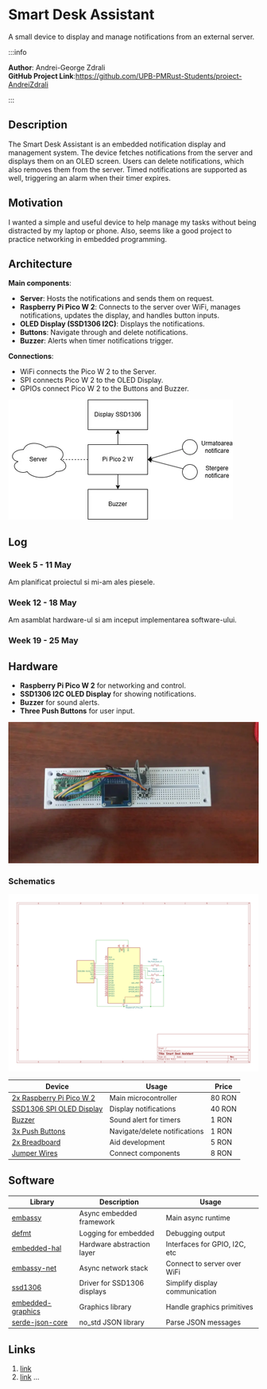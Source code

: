# Smart Desk Assistant
A small device to display and manage notifications from an external server.

:::info

**Author**: Andrei-George Zdrali \
**GitHub Project Link**:https://github.com/UPB-PMRust-Students/proiect-AndreiZdrali

:::

## Description

The Smart Desk Assistant is an embedded notification display and management system. The device fetches notifications from the server and displays them on an OLED screen. Users can delete notifications, which also removes them from the server. Timed notifications are supported as well, triggering an alarm when their timer expires.

## Motivation

I wanted a simple and useful device to help manage my tasks without being distracted by my laptop or phone. Also, seems like a good project to practice networking in embedded programming.


## Architecture

**Main components**:
- **Server**: Hosts the notifications and sends them on request.
- **Raspberry Pi Pico W 2**: Connects to the server over WiFi, manages notifications, updates the display, and handles button inputs.
- **OLED Display (SSD1306 I2C)**: Displays the notifications.
- **Buttons**: Navigate through and delete notifications.
- **Buzzer**: Alerts when timer notifications trigger.

**Connections**:
- WiFi connects the Pico W 2 to the Server.
- SPI connects Pico W 2 to the OLED Display.
- GPIOs connect Pico W 2 to the Buttons and Buzzer.

![image](diagrama.webp)

## Log

<!-- write your progress here every week -->

### Week 5 - 11 May
Am planificat proiectul si mi-am ales piesele.

### Week 12 - 18 May
Am asamblat hardware-ul si am inceput implementarea software-ului.

### Week 19 - 25 May

## Hardware

- **Raspberry Pi Pico W 2** for networking and control.
- **SSD1306 I2C OLED Display** for showing notifications.
- **Buzzer** for sound alerts.
- **Three Push Buttons** for user input.

![image](poza_hardware.webp)

### Schematics

![image](diagrama_kicad.svg)


| Device | Usage | Price |
|--------|--------|-------|
| [2x Raspberry Pi Pico W 2](https://www.optimusdigital.ro/ro/placi-raspberry-pi/13327-raspberry-pi-pico-2-w.html) | Main microcontroller | 80 RON |
| [SSD1306 SPI OLED Display](https://www.optimusdigital.ro/ro/optoelectronice-altele/12657-display-oled-096-.html) | Display notifications | 40 RON |
| [Buzzer](https://www.optimusdigital.ro/ro/audio-buzzere/12247-buzzer-pasiv-de-33v-sau-3v.html) | Sound alert for timers | 1 RON |
| [3x Push Buttons](https://www.optimusdigital.ro/ro/butoane-i-comutatoare/1119-buton-6x6x6.html) | Navigate/delete notifications | 1 RON |
| [2x Breadboard](https://www.optimusdigital.ro/ro/prototipare-breadboard-uri/44-breadboard-400-points.html) | Aid development | 5 RON |
| [Jumper Wires](https://www.optimusdigital.ro/ro/fire-fire-mufate/12-set-de-cabluri-pentru-breadboard.html) | Connect components | 8 RON |git

## Software

| Library | Description | Usage |
|---------|-------------|-------|
| [embassy](https://github.com/embassy-rs/embassy) | Async embedded framework | Main async runtime |
| [defmt](https://github.com/knurling-rs/defmt) | Logging for embedded | Debugging output |
| [embedded-hal](https://github.com/rust-embedded/embedded-hal) | Hardware abstraction layer | Interfaces for GPIO, I2C, etc |
| [embassy-net](https://github.com/embassy-rs/embassy/tree/main/embassy-net) | Async network stack | Connect to server over WiFi |
| [ssd1306](https://github.com/rust-embedded-community/ssd1306) | Driver for SSD1306 displays | Simplify display communication |
| [embedded-graphics](https://github.com/embedded-graphics/embedded-graphics) | Graphics library | Handle graphics primitives |
| [serde-json-core](https://github.com/rust-embedded-community/serde-json-core) | no_std JSON library | Parse JSON messages |

## Links

<!-- Add a few links that inspired you and that you think you will use for your project -->

1. [link](https://example.com)
2. [link](https://example3.com)
...